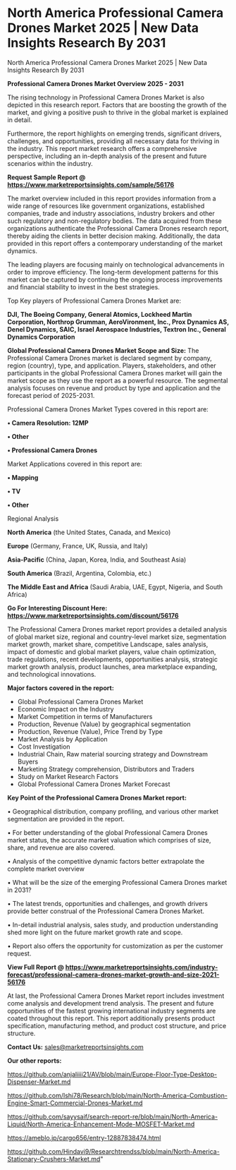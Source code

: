 # North America Professional Camera Drones Market 2025 | New Data Insights Research By 2031
North America Professional Camera Drones Market 2025 | New Data Insights Research By 2031

<Strong> Professional Camera Drones Market Overview 2025 - 2031</strong>

The rising technology in Professional Camera Drones Market is also depicted in this research report. Factors that are boosting the growth of the market, and giving a positive push to thrive in the global market is explained in detail.

Furthermore, the report highlights on emerging trends, significant drivers, challenges, and opportunities, providing all necessary data for thriving in the industry. This report market research offers a comprehensive perspective, including an in-depth analysis of the present and future scenarios within the industry.

<strong>Request Sample Report @ <a href=https://www.marketreportsinsights.com/sample/56176>https://www.marketreportsinsights.com/sample/56176</a></strong>

The market overview included in this report provides information from a wide range of resources like government organizations, established companies, trade and industry associations, industry brokers and other such regulatory and non-regulatory bodies. The data acquired from these organizations authenticate the Professional Camera Drones research report, thereby aiding the clients in better decision making. Additionally, the data provided in this report offers a contemporary understanding of the market dynamics.

The leading players are focusing mainly on technological advancements in order to improve efficiency. The long-term development patterns for this market can be captured by continuing the ongoing process improvements and financial stability to invest in the best strategies.

Top Key players of Professional Camera Drones Market are:

<strong>DJI, The Boeing Company, General Atomics, Lockheed Martin Corporation, Northrop Grumman, AeroVironment, Inc., Prox Dynamics AS, Denel Dynamics, SAIC, Israel Aerospace Industries, Textron Inc., General Dynamics Corporation</strong>

<strong><b>Global Professional Camera Drones Market Scope and Size:</b></strong>
The Professional Camera Drones market is declared segment by company, region (country), type, and application. Players, stakeholders, and other participants in the global Professional Camera Drones market will gain the market scope as they use the report as a powerful resource. The segmental analysis focuses on revenue and product by type and application and the forecast period of 2025-2031.

Professional Camera Drones Market Types covered in this report are:

<strong>• Camera Resolution: 12MP

• Other

• Professional Camera Drones</strong>

Market Applications covered in this report are:

<strong>• Mapping

• TV

• Other</strong> 

Regional Analysis

<strong>North America</strong> (the United States, Canada, and Mexico)

<strong>Europe</strong> (Germany, France, UK, Russia, and Italy)

<strong>Asia-Pacific</strong> (China, Japan, Korea, India, and Southeast Asia)

<strong>South America</strong> (Brazil, Argentina, Colombia, etc.)

<strong>The Middle East and Africa</strong> (Saudi Arabia, UAE, Egypt, Nigeria, and South Africa)

<strong>Go For Interesting Discount Here: <a href=https://www.marketreportsinsights.com/discount/56176>https://www.marketreportsinsights.com/discount/56176</a></strong>

The Professional Camera Drones market report provides a detailed analysis of global market size, regional and country-level market size, segmentation market growth, market share, competitive Landscape, sales analysis, impact of domestic and global market players, value chain optimization, trade regulations, recent developments, opportunities analysis, strategic market growth analysis, product launches, area marketplace expanding, and technological innovations.

<strong><b>Major factors covered in the report:</b></strong>
<ul>
  <li>Global Professional Camera Drones Market </li>
  <li>Economic Impact on the Industry</li>
  <li>Market Competition in terms of Manufacturers</li>
  <li>Production, Revenue (Value) by geographical segmentation</li>
  <li>Production, Revenue (Value), Price Trend by Type</li>
  <li>Market Analysis by Application</li>
  <li>Cost Investigation</li>
  <li>Industrial Chain, Raw material sourcing strategy and Downstream Buyers</li>
  <li>Marketing Strategy comprehension, Distributors and Traders</li>
  <li>Study on Market Research Factors</li>
  <li>Global Professional Camera Drones Market Forecast</li>
</ul>

<strong><b>Key Point of the Professional Camera Drones Market report:</b></strong>

• Geographical distribution, company profiling, and various other market segmentation are provided in the report.

• For better understanding of the global Professional Camera Drones market status, the accurate market valuation which comprises of size, share, and revenue are also covered.

• Analysis of the competitive dynamic factors better extrapolate the complete market overview

• What will be the size of the emerging Professional Camera Drones market in 2031?

• The latest trends, opportunities and challenges, and growth drivers provide better construal of the Professional Camera Drones Market.

• In-detail industrial analysis, sales study, and production understanding shed more light on the future market growth rate and scope.

• Report also offers the opportunity for customization as per the customer request.

<strong><b>View Full Report @ <a href=https://www.marketreportsinsights.com/industry-forecast/professional-camera-drones-market-growth-and-size-2021-56176>https://www.marketreportsinsights.com/industry-forecast/professional-camera-drones-market-growth-and-size-2021-56176</a></b></strong>


At last, the Professional Camera Drones Market report includes investment come analysis and development trend analysis. The present and future opportunities of the fastest growing international industry segments are coated throughout this report. This report additionally presents product specification, manufacturing method, and product cost structure, and price structure.

<strong>Contact Us:</strong>
sales@marketreportsinsights.com

<strong>Our other reports:</strong>

<a href=https://github.com/anjaliiii21/AV/blob/main/Europe-Floor-Type-Desktop-Dispenser-Market.md>https://github.com/anjaliiii21/AV/blob/main/Europe-Floor-Type-Desktop-Dispenser-Market.md</a>

<a href=https://github.com/Ishi78/Research/blob/main/North-America-Combustion-Engine-Smart-Commercial-Drones-Market.md>https://github.com/Ishi78/Research/blob/main/North-America-Combustion-Engine-Smart-Commercial-Drones-Market.md</a>

<a href=https://github.com/sayysaif/search-report-re/blob/main/North-America-Liquid/North-America-Enhancement-Mode-MOSFET-Market.md>https://github.com/sayysaif/search-report-re/blob/main/North-America-Liquid/North-America-Enhancement-Mode-MOSFET-Market.md</a>

<a href=https://ameblo.jp/cargo656/entry-12887838474.html>https://ameblo.jp/cargo656/entry-12887838474.html</a>

<a href=https://github.com/Hindavi9/Researchtrendss/blob/main/North-America-Stationary-Crushers-Market.md>https://github.com/Hindavi9/Researchtrendss/blob/main/North-America-Stationary-Crushers-Market.md</a>"
